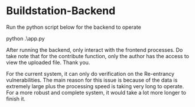 ﻿# Buildstation-Backend
Run the python script below for the backend to operate

python .\app.py

After running the backend, only interact with the frontend processes. Do take note that for the contribute function, only the author has the access to view the uploaded file.
Thank you.

For the current system, it can only do verification on the Re-entrancy vulnerabilities. The main reason for this issue is because of the data is extremely large plus the processing speed is taking very long to operate. For a more robust and complete system, it would take a lot more longer to finish it.
